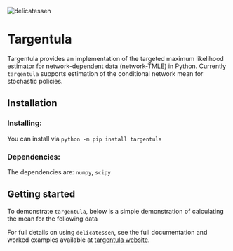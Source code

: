 ![delicatessen](docs/images/targentula_header.png)

# Targentula

Targentula provides an implementation of the targeted maximum likelihood estimator for network-dependent data
(network-TMLE) in Python. Currently `targentula` supports estimation of the conditional network mean for stochastic
policies.

## Installation

### Installing:

You can install via `python -m pip install targentula`

### Dependencies:

The dependencies are: `numpy`, `scipy`

## Getting started

To demonstrate `targentula`, below is a simple demonstration of calculating the mean for the following data

For full details on using `delicatessen`, see the full documentation and worked examples available
at [targentula website](https://deli.readthedocs.io/en/latest/).
